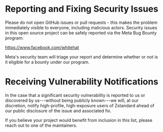 # Reporting and Fixing Security Issues

Please do not open GitHub issues or pull requests - this makes the problem
immediately visible to everyone, including malicious actors. Security issues in
this open source project can be safely reported via the Meta Bug Bounty program:

https://www.facebook.com/whitehat

Meta's security team will triage your report and determine whether or not is it
eligible for a bounty under our program.

# Receiving Vulnerability Notifications

In the case that a significant security vulnerability is reported to us or
discovered by us---without being publicly known---we will, at our discretion,
notify high-profile, high-exposure users of Zstandard ahead of our public
disclosure of the issue and associated fix.

If you believe your project would benefit from inclusion in this list, please
reach out to one of the maintainers.

<!-- Note to maintainers: this list is kept [here](https://fburl.com/wiki/cgc1l62x). -->
